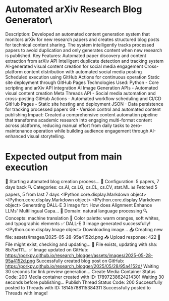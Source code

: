 # Automated arXiv Research Blog Generator\
Description: Developed an automated content generation system that monitors arXiv for new research papers and creates structured blog posts for technical content sharing. The system intelligently tracks processed papers to avoid duplication and only generates content when new research is published.
Key Features:
Automated paper discovery and content extraction from arXiv API
Intelligent duplicate detection and tracking system
AI-generated visual content creation for social media engagement
Cross-platform content distribution with automated social media posting
Scheduled execution using GitHub Actions for continuous operation
Static site deployment through GitHub Pages
Technologies Used:
Python - Core scripting and arXiv API integration
AI Image Generation APIs - Automated visual content creation
Meta Threads API - Social media automation and cross-posting
GitHub Actions - Automated workflow scheduling and CI/CD
GitHub Pages - Static site hosting and deployment
JSON - Data persistence for tracking processed papers
Git - Version control and automated content publishing
Impact: Created a comprehensive content automation pipeline that transforms academic research into engaging multi-format content across platforms, reducing manual effort from daily tasks to zero-maintenance operation while building audience engagement through AI-enhanced visual storytelling.




# Expected output from main execution
🚀 Starting automated blog creation process...
📝 Configuration: 5 papers, 7 days back
🔍 Categories: cs.AI, cs.LG, cs.CL, cs.CV, stat.ML
📊 Fetched 5 papers, 5 from last 7 days
<IPython.core.display.Markdown object>
<IPython.core.display.Markdown object>
<IPython.core.display.Markdown object>
Generating DALL-E 3 image for: How does Alignment Enhance LLMs' Multilingual Capa...
🎨 Domain: natural language processing
🔍 Concepts: machine translation
🎨 Color palette: warm oranges, soft whites, and typographic elements
✅ DALL-E 3 image generated successfully!
<IPython.core.display.Image object>
Downloading image...
📤 Creating new file: assets/images/2025-05-28-95a4152d.png
📥 Upload response: 422
🔄 File might exist, checking and updating...
📄 File exists, updating with sha: 8b7be111...
✅ Image updated on GitHub: https://porkpy.github.io/research_blogger/assets/images/2025-05-28-95a4152d.png
Successfully created blog post on GitHub: https://porkpy.github.io/research_blogger/2025/05/28/95a4152d/
Waiting 30 seconds for link preview generation...
Create Media Container Status Code: 200
Media container created with ID: 17897238624214301
Waiting 30 seconds before publishing...
Publish Thread Status Code: 200
Successfully posted to Threads with ID: 18145788115384311
Successfully posted to Threads with image!
